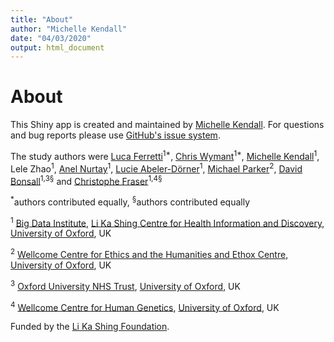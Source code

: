 ```yaml
---
title: "About"
author: "Michelle Kendall"
date: "04/03/2020"
output: html_document
---
```


<!-- NB you need to perform
     library(knitr)
     knit(about.Rmd)
     to create the md file
     to be used in the shiny app -->
    
# About

This Shiny app is created and maintained by <a href="https://michellekendall.github.io/" target="_blank">Michelle Kendall</a>. For questions and bug reports please use <a href="https://github.com/BDI-pathogens/covid-19_shiny/issues" target="_blank">GitHub's issue system</a>.



The study authors were 
<a href="https://sites.google.com/site/lucaferretti/" target="_blank">Luca Ferretti</a><sup>1\*</sup>,
<a href="https://www.bdi.ox.ac.uk/Team/c-wymant" target="_blank">Chris Wymant</a><sup>1\*</sup>,
<a href="https://michellekendall.github.io/" target="_blank">Michelle Kendall</a><sup>1</sup>,
Lele Zhao<sup>1</sup>,
<a href="https://scholar.google.com/citations?view_op=list_works&hl=en&authuser=1&user=YULTfcYAAAAJ" target="_blank">Anel Nurtay</a><sup>1</sup>,
<a href="https://www.bdi.ox.ac.uk/Team/lucie-abeler-dorner" target="_blank">Lucie Abeler-Dörner</a><sup>1</sup>,
<a href="https://www.ndph.ox.ac.uk/team/michael-parker" target="_blank">Michael Parker</a><sup>2</sup>,
<a href="https://www.medawar.ox.ac.uk/team/david-bonsall" target="_blank">David Bonsall</a><sup>1,3§</sup> 
and
<a href="https://www.bdi.ox.ac.uk/Team/christophe-fraser" target="_blank">Christophe Fraser</a><sup>1,4§</sup>

<sup>\*</sup>authors contributed equally, <sup>§</sup>authors contributed equally



<sup>1</sup>
<a href="https://www.bdi.ox.ac.uk/" target="_blank">Big Data Institute</a>, 
<a href="https://www.ndmrb.ox.ac.uk/about/the-li-ka-shing-centre" target="_blank">Li Ka Shing Centre for Health Information and Discovery</a>, 
<a href="http://www.ox.ac.uk/" target="_blank">University of Oxford</a>, 
UK

<sup>2</sup>
<a href="https://www.ethox.ox.ac.uk/Our-research/major-programmes/the-wellcome-centre-for-ethics-and-humanities" target="_blank">Wellcome Centre for Ethics and the Humanities and Ethox Centre</a>,
<a href="http://www.ox.ac.uk/" target="_blank">University of Oxford</a>, 
UK 

<sup>3</sup>
<a href="https://www.ouh.nhs.uk/" target="_blank">Oxford University NHS Trust</a>,
<a href="http://www.ox.ac.uk/" target="_blank">University of Oxford</a>, 
UK 

<sup>4</sup>
<a href="https://www.well.ox.ac.uk/" target="_blank">Wellcome Centre for Human Genetics</a>,
<a href="http://www.ox.ac.uk/" target="_blank">University of Oxford</a>, 
UK

Funded by the <a href="https://www.lksf.org/" target="_blank">Li Ka Shing Foundation</a>.

